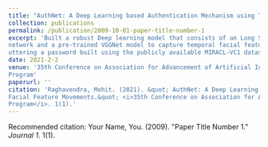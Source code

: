 ```yaml
---
title: "AuthNet: A Deep Learning based Authentication Mechanism using Temporal Facial Feature Movements"
collection: publications
permalink: /publication/2009-10-01-paper-title-number-1
excerpt: 'Built a robust Deep learning model that consists of an Long Short Term Memory(LSTM)
network and a pre-trained VGGNet model to capture temporal facial feature movements while a user is
uttering a password built using the publicly available MIRACL-VC1 dataset with an accuracy of 98.1%.'
date: 2021-2-2
venue: '35th Conference on Association for Advancement of Artificial Intelligence, Student Abstract and Poster
Program'
paperurl: ''
citation: 'Raghavendra, Mohit. (2021). &quot; AuthNet: A Deep Learning based Authentication Mechanism using Temporal
Facial Feature Movements.&quot; <i>35th Conference on Association for Advancement of Artificial Intelligence, Student Abstract and Poster
Program</i>. 1(1).'
---
```

Recommended citation: Your Name, You. (2009). "Paper Title Number 1." <i>Journal 1</i>. 1(1).
